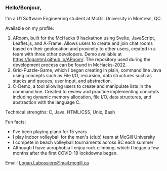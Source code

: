 ### Hello/Bonjour,
I'm a U1 Software Engineering student at McGill University in Montreal, QC. 

Available on my profile:

1. ARoom, built for the McHacks 9 hackathon using Svelte, JavaScript, Leaflet.js, and A-Frame. Allows users to create and join chat rooms based on their geolocation and proximity to other users, created in a team with three other developers. Demo available at https://logantml.github.io/ARoom/.  The repository used during the development process can be found in McHacks-2022.
2. Grid-Puzzle-Game, which I began creating in plain, command line Java using concepts such as File I/O, recursion, data structures such as stacks and queues, user input, and abstraction.
3. C-Demo, a tool allowing users to create and manipulate lists in the command line. Created to review and practice implementing concepts including dynamic memory allocation, file I/O, data structures, and abstraction with the language C.


Technical strengths: C, Java, HTML/CSS, Unix, Bash


Fun facts:
* I've been playing piano for 15 years
* I play indoor volleyball for the men's (club) team at McGill University
* I compete in beach volleyball tournaments across BC each summer
* Although I have acrophobia I enjoy rock climbing, which I began a few months after the first COVID-19 lockdowns began.

<!--
##Relevant coursework:
* CSC 111 (UVic): Fundamentals of Programming with Engineering Applications, which focused primarily on elementary software development in C. 99% -> A+ (average: 72%)
* CSC 115 (UVic): Fundamentals of Programming: II, which covered more complex data structures, polymorphism, runtime, and searching and sorting efficiency. 86% -> A (average: 77%)
* COMP 250 (McGill): Introduction to Software Systems, which 
-->

Email: Logan.Labossiere@mail.mcgill.ca
<!--
**LoganTML/LoganTML** is a ✨ _special_ ✨ repository because its `README.md` (this file) appears on your GitHub profile.

Here are some ideas to get you started:

- 🔭 I’m currently working on ...
- 🌱 I’m currently learning ...
- 👯 I’m looking to collaborate on ...
- 🤔 I’m looking for help with ...
- 💬 Ask me about ...
- 📫 How to reach me: ...
- 😄 Pronouns: ...
- ⚡ Fun fact: ...
-->
